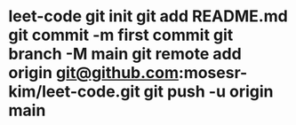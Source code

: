 # leet-code git init git add README.md git commit -m first commit git branch -M main git remote add origin git@github.com:mosesr-kim/leet-code.git git push -u origin main
